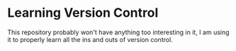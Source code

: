 # Learning Version Control
This repository probably won't have anything too interesting in it, I am using it to properly learn all the ins and outs of version control.
